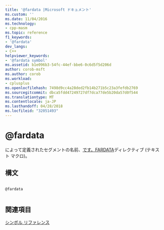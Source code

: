 ```yaml
---
title: '@fardata |Microsoft ドキュメント'
ms.custom: ''
ms.date: 11/04/2016
ms.technology:
- cpp-masm
ms.topic: reference
f1_keywords:
- '@fardata'
dev_langs:
- C++
helpviewer_keywords:
- '@fardata symbol'
ms.assetid: b1e096b3-54fc-44ef-bbe6-0c6d5f5d206d
author: corob-msft
ms.author: corob
ms.workload:
- cplusplus
ms.openlocfilehash: 7498d9cc4a28ded2fb14b271b5c23a3fefdb2769
ms.sourcegitcommit: dbca5fdd47249727df7dca77de5b20da57d0f544
ms.translationtype: MT
ms.contentlocale: ja-JP
ms.lasthandoff: 04/28/2018
ms.locfileid: "32051493"
---
```

# <a name="fardata"></a>@fardata
によって定義されたセグメントの名前、[です。FARDATA](../../assembler/masm/dot-fardata.md)ディレクティブ (テキスト マクロ)。  
  
## <a name="syntax"></a>構文  
  
```  
  
@fardata  
  
```  
  
## <a name="see-also"></a>関連項目  
 [シンボル リファレンス](../../assembler/masm/symbols-reference.md)